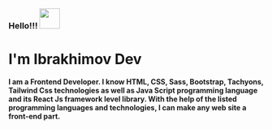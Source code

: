 ### Hello!!! <img src="https://media4.giphy.com/media/Q7LHmoFwVP6Yc1swZs/giphy.gif?cid=ecf05e47fn5yqji83bzcyulz0kgf2grtb61dvtjko7pi89gi&ep=v1_stickers_search&rid=giphy.gif&ct=s" width="40" style="margin-top:30px;">
<h1>I'm Ibrakhimov Dev</h1>
<b>
I am a Frontend Developer. I know HTML, CSS, Sass, Bootstrap, Tachyons, Tailwind Css technologies as well as Java Script programming language and its React Js framework level library. With the help of the listed programming languages ​​and technologies, I can make any web site a front-end part.
</b>
